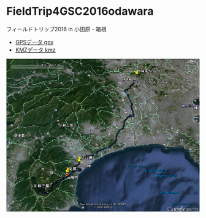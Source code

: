 # FieldTrip4GSC2016odawara
フィールドトリップ2016 in 小田原・箱根


- [GPSデータ gpx](https://github.com/gsc-aoyama/FieldTrip4GSC2016odawara/blob/master/FieldTrip2016-06-12_odawara.gpx)
- [KMZデータ kmz](https://github.com/hironagatar/FieldTrip4GSC2016odawara/blob/master/field%20trip.kmz?raw=true)


![相模原キャンパスから箱根まで](https://raw.githubusercontent.com/hironagatar/FieldTrip4GSC2016odawara/master/sagamihara%20to%20odawara.png "サンプル")
